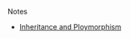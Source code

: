 Notes

* [Inheritance and Ploymorphism](https://github.com/Shaikvaseemnaazleen/Java-Programming/blob/master/Notes/Inheritance%20and%20Polymorphism.md)
